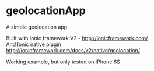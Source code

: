 # geolocationApp
A simple geolocation app

Built with Ionic framework V2 - http://ionicframework.com/<br>
And Ionic native plugin http://ionicframework.com/docs/v2/native/geolocation/

Working example, but only tested on iPhone 6S
